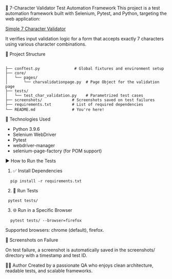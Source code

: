 🧪 7-Character Validator Test Automation Framework
This project is a test automation framework built with Selenium, Pytest, and Python, targeting the web application:

[Simple 7 Character Validator](https://testpages.eviltester.com/styled/apps/7charval/simple7charvalidation.html)

It verifies input validation logic for a form that accepts exactly 7 characters using various character combinations.

📁 Project Structure
<pre> <code>
├── conftest.py               # Global fixtures and environment setup
├── core/
│   └── pages/
│       └── charvalidationpage.py  # Page Object for the validation page
├── tests/
│   └── test_char_validation.py    # Parametrized test cases
├── screenshots/             # Screenshots saved on test failures
├── requirements.txt         # List of required dependencies
└── README.md                # You're here!</code> </pre>

🧰 Technologies Used
 - Python 3.9.6
 - Selenium WebDriver
 - Pytest
 - webdriver-manager
 - selenium-page-factory (for POM support)

▶️ How to Run the Tests
1. ✅ Install Dependencies

<pre> <code> pip install -r requirements.txt </code></pre>

2. 🧪 Run Tests

<pre> <code>pytest tests/</code></pre>

3. 🌐 Run in a Specific Browser

<pre> <code> pytest tests/ --browser=firefox </code></pre>

Supported browsers: chrome (default), firefox.

📸 Screenshots on Failure

On test failure, a screenshot is automatically saved in the screenshots/ directory with a timestamp and test ID.

🙋‍♀️ Author 
Created by a passionate QA who enjoys clean architecture, readable tests, and scalable frameworks.


